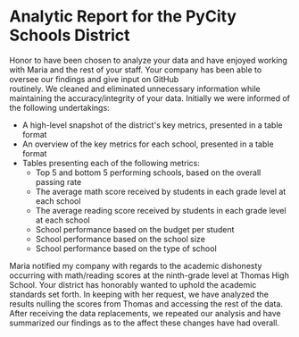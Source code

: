 # Analytic Report for the PyCity Schools District
<!-- ![Paragraph 1](https://github.com/jacquie0583/School_District_Analysis-/blob/main/Resources/Paragraph%201.png)
![Chart 1](https://github.com/jacquie0583/School_District_Analysis-/blob/main/Resources/Chart%201.png)
![Paragraph 2](https://github.com/jacquie0583/School_District_Analysis-/blob/main/Resources/Paragraph%202.png)
![Paragraph 3](https://github.com/jacquie0583/School_District_Analysis-/blob/main/Resources/Paragraph%203.png)
![Paragraph 4](https://github.com/jacquie0583/School_District_Analysis-/blob/main/Resources/Paragraph%204.png)
![Paragraph 5](https://github.com/jacquie0583/School_District_Analysis-/blob/main/Resources/Paragraph%205.png)
![Paragraph 6](https://github.com/jacquie0583/School_District_Analysis-/blob/main/Resources/Paragraph%206.png)
![Paragraph 7](https://github.com/jacquie0583/School_District_Analysis-/blob/main/Resources/Paragraph%207.png)

 -->
Honor to have been chosen to analyze your data and have enjoyed working with Maria and the rest of 	your staff.   Your company has been able to oversee our findings and give input on GitHub 	
	routinely.  We cleaned and eliminated unnecessary information while maintaining the 	accuracy/integrity of your data.  Initially we were informed of the following undertakings:

*	A high-level snapshot of the district's key metrics, presented in a table format
*   An overview of the key metrics for each school, presented in a table format
*	Tables presenting each of the following metrics:
    *  	Top 5 and bottom 5 performing schools, based on the overall passing rate
    *	The average math score received by students in each grade level at each school
    *	The average reading score received by students in each grade level at each school
    *	School performance based on the budget per student
    *	School performance based on the school size 
    *	School performance based on the type of school

Maria notified my company with regards to the academic dishonesty occurring with math/reading scores at the ninth-grade level at Thomas High School.  Your district has honorably wanted to uphold the academic standards set forth.  In keeping with her request, we have analyzed the results nulling the scores from Thomas and accessing the rest of the data.  After receiving the data replacements, we repeated our analysis and have summarized our findings as to the affect these changes have had overall.

